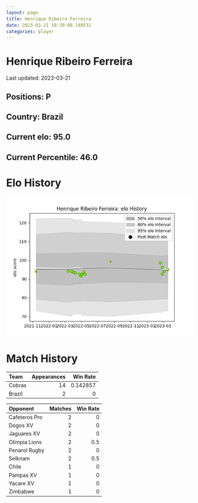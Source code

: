 ```yaml
---  
layout: page  
title: Henrique Ribeiro Ferreira  
date: 2023-03-21 18:39:08.148531  
categories: player  
---
```

# Henrique Ribeiro Ferreira


Last updated: 2023-03-21
## Positions: P

## Country: Brazil

## Current elo: 95.0

## Current Percentile: 46.0

# Elo History


![elo history](history_HenriqueRibeiroFerreira.png)
# Match History


| Team   |   Appearances |   Win Rate |
|:-------|--------------:|-----------:|
| Cobras |            14 |   0.142857 |
| Brazil |             2 |   0        |

| Opponent      |   Matches |   Win Rate |
|:--------------|----------:|-----------:|
| Cafeteros Pro |         2 |        0   |
| Dogos XV      |         2 |        0   |
| Jaguares XV   |         2 |        0   |
| Olimpia Lions |         2 |        0.5 |
| Penarol Rugby |         2 |        0   |
| Selknam       |         2 |        0.5 |
| Chile         |         1 |        0   |
| Pampas XV     |         1 |        0   |
| Yacare XV     |         1 |        0   |
| Zimbabwe      |         1 |        0   |